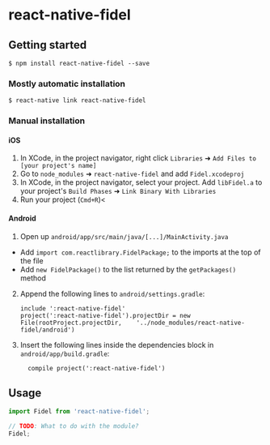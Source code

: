 
# react-native-fidel

## Getting started

`$ npm install react-native-fidel --save`

### Mostly automatic installation

`$ react-native link react-native-fidel`

### Manual installation


#### iOS

1. In XCode, in the project navigator, right click `Libraries` ➜ `Add Files to [your project's name]`
2. Go to `node_modules` ➜ `react-native-fidel` and add `Fidel.xcodeproj`
3. In XCode, in the project navigator, select your project. Add `libFidel.a` to your project's `Build Phases` ➜ `Link Binary With Libraries`
4. Run your project (`Cmd+R`)<

#### Android

1. Open up `android/app/src/main/java/[...]/MainActivity.java`
  - Add `import com.reactlibrary.FidelPackage;` to the imports at the top of the file
  - Add `new FidelPackage()` to the list returned by the `getPackages()` method
2. Append the following lines to `android/settings.gradle`:
  	```
  	include ':react-native-fidel'
  	project(':react-native-fidel').projectDir = new File(rootProject.projectDir, 	'../node_modules/react-native-fidel/android')
  	```
3. Insert the following lines inside the dependencies block in `android/app/build.gradle`:
  	```
      compile project(':react-native-fidel')
  	```


## Usage
```javascript
import Fidel from 'react-native-fidel';

// TODO: What to do with the module?
Fidel;
```
  